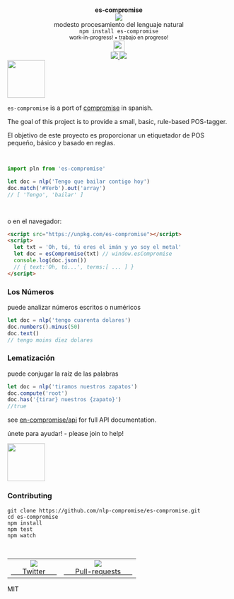 <div align="center">
  <img height="15px" src="https://user-images.githubusercontent.com/399657/68221862-17ceb980-ffb8-11e9-87d4-7b30b6488f16.png"/>
  <div><b>es-compromise</b></div>
  <img src="https://user-images.githubusercontent.com/399657/68222691-6597f180-ffb9-11e9-8a32-a7f38aa8bded.png"/>
  <div>modesto procesamiento del lenguaje natural</div>
  <div><code>npm install es-compromise</code></div>
  <div align="center">
    <sub>
      work-in-progress! •  trabajo en progreso!
    </sub>
  </div>
  <img height="25px" src="https://user-images.githubusercontent.com/399657/68221862-17ceb980-ffb8-11e9-87d4-7b30b6488f16.png"/>
</div>

<div align="center">
  <div>
    <a href="https://npmjs.org/package/es-compromise">
    <img src="https://img.shields.io/npm/v/es-compromise.svg?style=flat-square" />
  </a>
  <!-- <a href="https://codecov.io/gh/spencermountain/es-compromise">
    <img src="https://codecov.io/gh/spencermountain/es-compromise/branch/master/graph/badge.svg" />
  </a> -->
  <a href="https://bundlephobia.com/result?p=es-compromise">
    <img src="https://badge-size.herokuapp.com/spencermountain/es-compromise/master/builds/es-compromise.min.js" />
  </a>
  </div>
</div>

<!-- spacer -->
<img height="85px" src="https://user-images.githubusercontent.com/399657/68221862-17ceb980-ffb8-11e9-87d4-7b30b6488f16.png"/>


`es-compromise` is a port of [compromise](https://github.com/nlp-compromise/compromise) in spanish.

The goal of this project is to provide a small, basic, rule-based POS-tagger.

El objetivo de este proyecto es proporcionar un etiquetador de POS pequeño, básico y basado en reglas. 

<!-- spacer -->
<img height="15px" src="https://user-images.githubusercontent.com/399657/68221862-17ceb980-ffb8-11e9-87d4-7b30b6488f16.png"/>

```js
import pln from 'es-compromise'

let doc = nlp('Tengo que bailar contigo hoy')
doc.match('#Verb').out('array')
// [ 'Tengo', 'bailar' ]
```

<!-- spacer -->
<img height="15px" src="https://user-images.githubusercontent.com/399657/68221862-17ceb980-ffb8-11e9-87d4-7b30b6488f16.png"/>

o en el navegador:
```html
<script src="https://unpkg.com/es-compromise"></script>
<script>
  let txt = 'Oh, tú, tú eres el imán y yo soy el metal'
  let doc = esCompromise(txt) // window.esCompromise
  console.log(doc.json())
  // { text:'Oh, tú...', terms:[ ... ] }
</script>
```

### Los Números
puede analizar números escritos o numéricos
```js
let doc = nlp('tengo cuarenta dolares')
doc.numbers().minus(50)
doc.text()
// tengo moins diez dolares
```

### Lematización
puede conjugar la raíz de las palabras
```js
let doc = nlp('tiramos nuestros zapatos')
doc.compute('root')
doc.has('{tirar} nuestros {zapato}')
//true
```

see [en-compromise/api](https://github.com/spencermountain/compromise#api) for full API documentation.

únete para ayudar! - please join to help!

<!-- spacer -->
<img height="85px" src="https://user-images.githubusercontent.com/399657/68221862-17ceb980-ffb8-11e9-87d4-7b30b6488f16.png"/>

<!-- <h2 align="center">
  <a href="https://rawgit.com/nlp-compromise/es-compromise/master/demo/index.html">Demo</a>
</h2> -->


###  Contributing
```
git clone https://github.com/nlp-compromise/es-compromise.git
cd es-compromise
npm install
npm test
npm watch
```


<!-- spacer -->
<img height="15px" src="https://user-images.githubusercontent.com/399657/68221862-17ceb980-ffb8-11e9-87d4-7b30b6488f16.png"/>

<table>
  <tr align="center">
    <td>
      <a href="https://www.twitter.com/compromisejs">
        <img src="https://cloud.githubusercontent.com/assets/399657/21956672/a30cf206-da53-11e6-8c6c-0995cf2aef62.jpg"/>
        <div>&nbsp; &nbsp; &nbsp; Twitter &nbsp; &nbsp; &nbsp; </div>
      </a>
    </td>
    <td>
      <a href="https://github.com/nlp-compromise/compromise/wiki/Contributing">
        <img src="https://cloud.githubusercontent.com/assets/399657/21956742/5985a89c-da55-11e6-87bc-4f0f1549d202.jpg"/>
        <div>&nbsp; &nbsp; &nbsp; Pull-requests &nbsp; &nbsp; &nbsp; </div>
      </a>
    </td>
  </tr>
</table>

MIT
